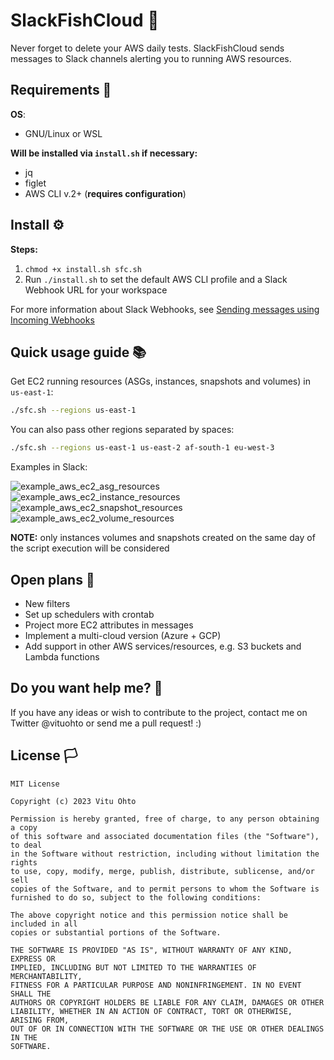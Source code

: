 # SlackFishCloud 🐠
Never forget to delete your AWS daily tests. SlackFishCloud sends messages to Slack channels alerting you to running AWS resources.

## Requirements 🔗
<b>OS</b>:
- GNU/Linux or WSL

<b>Will be installed via `install.sh` if necessary:</b>
- jq
- figlet
- AWS CLI v.2+ (<b>requires configuration</b>)

## Install ⚙️
<b>Steps:</b>
1. `chmod +x install.sh sfc.sh`
2. Run `./install.sh` to set the default AWS CLI profile and a Slack Webhook URL for your workspace

For more information about Slack Webhooks, see <a href="https://api.slack.com/messaging/webhooks" target="_blank">Sending messages using Incoming Webhooks</a>

## Quick usage guide 📚
Get EC2 running resources (ASGs, instances, snapshots and volumes) in `us-east-1`:
```bash
./sfc.sh --regions us-east-1
```

You can also pass other regions separated by spaces:
```bash
./sfc.sh --regions us-east-1 us-east-2 af-south-1 eu-west-3
```

Examples in Slack:

![example_aws_ec2_asg_resources](https://user-images.githubusercontent.com/68431603/220462527-a7312139-2f48-4890-873c-f47da05fa834.jpg)
![example_aws_ec2_instance_resources](https://user-images.githubusercontent.com/68431603/220462534-136893ba-09cf-4f5b-b0ed-4a09666b3536.jpg)
![example_aws_ec2_snapshot_resources](https://user-images.githubusercontent.com/68431603/220462536-c87fbe30-262d-4660-9253-0405f3c96395.jpg)
![example_aws_ec2_volume_resources](https://user-images.githubusercontent.com/68431603/220462537-1f2094e7-cfb2-424a-a978-cf28ff604054.jpg)

<b>NOTE:</b> only instances volumes and snapshots created on the same day of the script execution will be considered

## Open plans 📌
- New filters
- Set up schedulers with crontab
- Project more EC2 attributes in messages
- Implement a multi-cloud version (Azure + GCP)
- Add support in other AWS services/resources, e.g. S3 buckets and Lambda functions

## Do you want help me? 👥
If you have any ideas or wish to contribute to the project, contact me on Twitter @vituohto or send me a pull request! :)

## License 🏳️
```
MIT License

Copyright (c) 2023 Vitu Ohto

Permission is hereby granted, free of charge, to any person obtaining a copy
of this software and associated documentation files (the "Software"), to deal
in the Software without restriction, including without limitation the rights
to use, copy, modify, merge, publish, distribute, sublicense, and/or sell
copies of the Software, and to permit persons to whom the Software is
furnished to do so, subject to the following conditions:

The above copyright notice and this permission notice shall be included in all
copies or substantial portions of the Software.

THE SOFTWARE IS PROVIDED "AS IS", WITHOUT WARRANTY OF ANY KIND, EXPRESS OR
IMPLIED, INCLUDING BUT NOT LIMITED TO THE WARRANTIES OF MERCHANTABILITY,
FITNESS FOR A PARTICULAR PURPOSE AND NONINFRINGEMENT. IN NO EVENT SHALL THE
AUTHORS OR COPYRIGHT HOLDERS BE LIABLE FOR ANY CLAIM, DAMAGES OR OTHER
LIABILITY, WHETHER IN AN ACTION OF CONTRACT, TORT OR OTHERWISE, ARISING FROM,
OUT OF OR IN CONNECTION WITH THE SOFTWARE OR THE USE OR OTHER DEALINGS IN THE
SOFTWARE.
```

